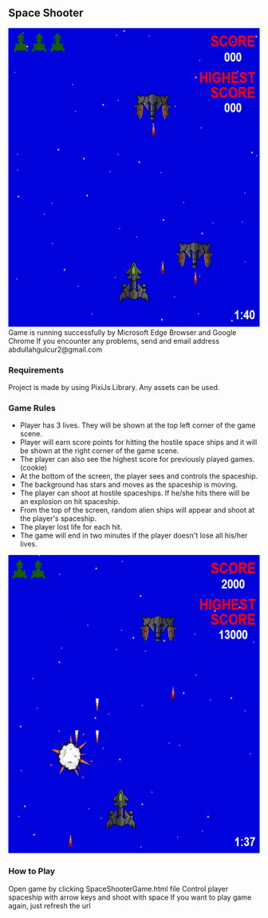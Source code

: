 ## Space Shooter
<img src="screenshots/spaceshooter1.png" width = "599" height = "599">
Game is running successfully by Microsoft Edge Browser and Google Chrome
If you encounter any problems, send and email address abdullahgulcur2@gmail.com

### Requirements
Project is made by using PixiJs Library.
Any assets can be used.

### Game Rules
-	Player has 3 lives. They will be shown at the top left corner of the game scene.
-	Player will earn score points for hitting the hostile space ships and it will be shown at the right corner of the game scene.
-	The player can also see the highest score for previously played games. (cookie) 
-	At the bottom of the screen, the player sees and controls the spaceship.
-	The background has stars and moves as the spaceship is moving.
-	The player can shoot at hostile spaceships. If he/she hits there will be an explosion on hit spaceship.
-	From the top of the screen, random alien ships will appear and shoot at the player's spaceship.
-	The player lost life for each hit.
-	The game will end in two minutes if the player doesn't lose all his/her lives.
<img src="screenshots/spaceshooter2.png" width = "595" height = "598">

### How to Play
Open game by clicking SpaceShooterGame.html file
Control player spaceship with arrow keys and shoot with space
If you want to play game again, just refresh the url
